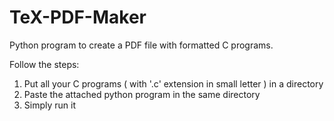 TeX-PDF-Maker
=============

Python program to create a PDF file with formatted C programs.

Follow the steps:

1. Put all your C programs ( with '.c' extension in small letter ) in a directory
2. Paste the attached python program in the same directory
3. Simply run it
